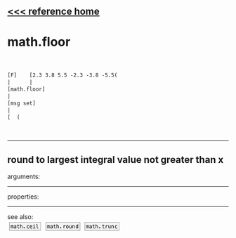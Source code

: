 [<<< reference home](ceammc_lib.md)
---

# math.floor

```


[F]    [2.3 3.8 5.5 -2.3 -3.8 -5.5(
|      |
[math.floor]
|
[msg set]
|
[  (

            
```
---
round to largest integral value not greater than x
---
arguments:


---
properties:


---
see also:<br>
[![math.ceil](img/object_math.ceil.png)](math.ceil.md)
[![math.round](img/object_math.round.png)](math.round.md)
[![math.trunc](img/object_math.trunc.png)](math.trunc.md)
